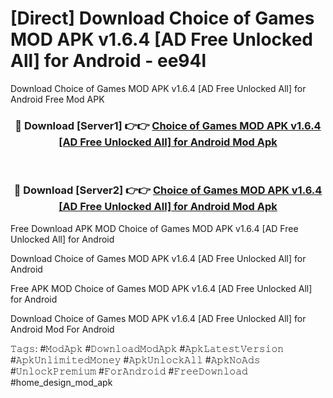 # [Direct] Download Choice of Games MOD APK v1.6.4 [AD Free Unlocked All] for Android - ee94l
Download Choice of Games MOD APK v1.6.4 [AD Free Unlocked All] for Android Free Mod APK

<div align="center">
<h3>🔴 Download [Server1] 👉👉 <a href="https://apk-comot.site?title=Choice_of_Games_MOD_APK_v1.6.4_[AD_Free_Unlocked_All]_for_Android">Choice of Games MOD APK v1.6.4 [AD Free Unlocked All] for Android Mod Apk</a></h3><br>

<h3>🔴 Download [Server2] 👉👉 <a href="https://apk-comot.site?title=Choice_of_Games_MOD_APK_v1.6.4_[AD_Free_Unlocked_All]_for_Android">Choice of Games MOD APK v1.6.4 [AD Free Unlocked All] for Android Mod Apk</a></h3>
</div>


Free Download APK MOD Choice of Games MOD APK v1.6.4 [AD Free Unlocked All] for Android

Download Choice of Games MOD APK v1.6.4 [AD Free Unlocked All] for Android 

Free APK MOD Choice of Games MOD APK v1.6.4 [AD Free Unlocked All] for Android 

Download Choice of Games MOD APK v1.6.4 [AD Free Unlocked All] for Android Mod For Android

𝚃𝚊𝚐𝚜: #𝙼𝚘𝚍𝙰𝚙𝚔 #𝙳𝚘𝚠𝚗𝚕𝚘𝚊𝚍𝙼𝚘𝚍𝙰𝚙𝚔 #𝙰𝚙𝚔𝙻𝚊𝚝𝚎𝚜𝚝𝚅𝚎𝚛𝚜𝚒𝚘𝚗 #𝙰𝚙𝚔𝚄𝚗𝚕𝚒𝚖𝚒𝚝𝚎𝚍𝙼𝚘𝚗𝚎𝚢 #𝙰𝚙𝚔𝚄𝚗𝚕𝚘𝚌𝚔𝙰𝚕𝚕 #𝙰𝚙𝚔𝙽𝚘𝙰𝚍𝚜 #𝚄𝚗𝚕𝚘𝚌𝚔𝙿𝚛𝚎𝚖𝚒𝚞𝚖 #𝙵𝚘𝚛𝙰𝚗𝚍𝚛𝚘𝚒𝚍 #𝙵𝚛𝚎𝚎𝙳𝚘𝚠𝚗𝚕𝚘𝚊𝚍 #home_design_mod_apk